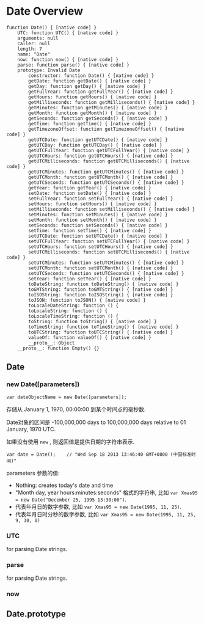 # Date Overview #

    function Date() { [native code] }
        UTC: function UTC() { [native code] }
        arguments: null
        caller: null
        length: 7
        name: "Date"
        now: function now() { [native code] }
        parse: function parse() { [native code] }
        prototype: Invalid Date
            constructor: function Date() { [native code] }
            getDate: function getDate() { [native code] }
            getDay: function getDay() { [native code] }
            getFullYear: function getFullYear() { [native code] }
            getHours: function getHours() { [native code] }
            getMilliseconds: function getMilliseconds() { [native code] }
            getMinutes: function getMinutes() { [native code] }
            getMonth: function getMonth() { [native code] }
            getSeconds: function getSeconds() { [native code] }
            getTime: function getTime() { [native code] }
            getTimezoneOffset: function getTimezoneOffset() { [native code] }
            getUTCDate: function getUTCDate() { [native code] }
            getUTCDay: function getUTCDay() { [native code] }
            getUTCFullYear: function getUTCFullYear() { [native code] }
            getUTCHours: function getUTCHours() { [native code] }
            getUTCMilliseconds: function getUTCMilliseconds() { [native code] }
            getUTCMinutes: function getUTCMinutes() { [native code] }
            getUTCMonth: function getUTCMonth() { [native code] }
            getUTCSeconds: function getUTCSeconds() { [native code] }
            getYear: function getYear() { [native code] }
            setDate: function setDate() { [native code] }
            setFullYear: function setFullYear() { [native code] }
            setHours: function setHours() { [native code] }
            setMilliseconds: function setMilliseconds() { [native code] }
            setMinutes: function setMinutes() { [native code] }
            setMonth: function setMonth() { [native code] }
            setSeconds: function setSeconds() { [native code] }
            setTime: function setTime() { [native code] }
            setUTCDate: function setUTCDate() { [native code] }
            setUTCFullYear: function setUTCFullYear() { [native code] }
            setUTCHours: function setUTCHours() { [native code] }
            setUTCMilliseconds: function setUTCMilliseconds() { [native code] }
            setUTCMinutes: function setUTCMinutes() { [native code] }
            setUTCMonth: function setUTCMonth() { [native code] }
            setUTCSeconds: function setUTCSeconds() { [native code] }
            setYear: function setYear() { [native code] }
            toDateString: function toDateString() { [native code] }
            toGMTString: function toGMTString() { [native code] }
            toISOString: function toISOString() { [native code] }
            toJSON: function toJSON() { [native code] }
            toLocaleDateString: function () {
            toLocaleString: function () {
            toLocaleTimeString: function () {
            toString: function toString() { [native code] }
            toTimeString: function toTimeString() { [native code] }
            toUTCString: function toUTCString() { [native code] }
            valueOf: function valueOf() { [native code] }
            __proto__: Object
        __proto__: function Empty() {}

## Date ##

### new Date([parameters]) ###

    var dateObjectName = new Date([parameters]);

存储从 January 1, 1970, 00:00:00 到某个时间点的毫秒数.

Date对象的区间是 -100,000,000 days to 100,000,000 days relative to 01 January, 1970 UTC.

如果没有使用 `new` , 则返回值是提供日期的字符串表示.

    var date = Date();    // "Wed Sep 18 2013 13:46:40 GMT+0800 (中国标准时间)"

parameters 参数的值:

+ Nothing: creates today's date and time
+ "Month day, year hours:minutes:seconds" 格式的字符串, 比如 `var Xmas95 = new Date("December 25, 1995 13:30:00")`.
+ 代表年月日的数字参数, 比如 `var Xmas95 = new Date(1995, 11, 25)`.
+ 代表年月日时分秒的数字参数, 比如 `var Xmas95 = new Date(1995, 11, 25, 9, 30, 0)`

### UTC ###

for parsing Date strings.

### parse ###

for parsing Date strings.

### now ###

## Date.prototype ##